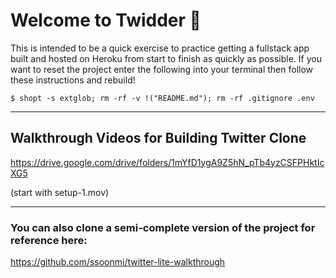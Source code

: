 # Welcome to Twidder 🌱
This is intended to be a quick exercise to practice getting a fullstack app built and hosted on Heroku from start to finish as quickly as possible. If you want to reset the project enter the following into your terminal then follow these instructions and rebuild!

```
$ shopt -s extglob; rm -rf -v !("README.md"); rm -rf .gitignore .env
```

---

## Walkthrough Videos for Building Twitter Clone 

https://drive.google.com/drive/folders/1mYfD1ygA9Z5hN_pTb4yzCSFPHktIcXG5

(start with setup-1.mov)

---

### You can also clone a semi-complete version of the project for reference here:

https://github.com/ssoonmi/twitter-lite-walkthrough